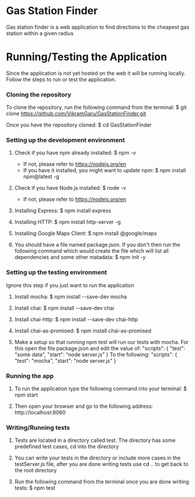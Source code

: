# Gas Station Finder
Gas station finder is a web application to find directions to the cheapest gas station within a given radius

# Running/Testing the Application
Since the application is not yet hosted on the web it will be running locally. Follow the steps to run or test the application.

### Cloning the repository
To clone the repository, run the following command from the terminal: $ git clone https://github.com/VikramGaru/GasStationFinder.git

Once you have the repository cloned: $ cd GasStationFinder

### Setting up the development environment
1) Check if you have npm already installed: $ npm -v
   - If not, please refer to https://nodejs.org/en
   - If you have it installed, you might want to update npm: $ npm install npm@latest -g

2) Check if you have Node.js installed: $ node -v
   - If not, please refer to https://nodejs.org/en

3) Installing Express: $ npm install express

4) Installing HTTP: $ npm install http-server -g

5) Installing Google Maps Client: $ npm install @google/maps

6) You should have a file named package.json. If you don't then run the following command which would create the file which will list all dependencies and some other matadata: $ npm init -y

### Setting up the testing environment
Ignore this step if you just want to run the application
1) Install mocha: $ npm install --save-dev mocha

2) Install chai: $ npm install --save-dev chai

3) Install chai-http: $ npm install --save-dev chai-http

4) Install chai-as-promised: $ npm install chai-as-promised

5) Make a setup so that running npm test will run our tests with mocha. For this open the file package.json and edit the value of: 
"scripts": {
    "test": "some data",
    "start": "node server.js"
  }
To the following:
"scripts": {
    "test": "mocha",
    "start": "node server.js"
  }

### Running the app
1) To run the application type the following command into your terminal: $ npm start

2) Then open your browser and go to the following address: http://localhost:8080

### Writing/Running tests
1) Tests are located in a directory called test. The directory has some predefined test cases, cd into the directory

2) You can write your tests in the directory or include more cases in the testServer.js file, after you are done writing tests use cd .. to get back to the root directory

3) Run the following command from the terminal once you are done writing tests: $ npm test
